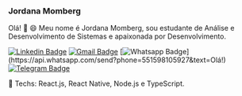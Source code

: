 ### Jordana Momberg

Olá! 👋 
😄 Meu nome é Jordana Momberg, sou estudante de Análise e Desenvolvimento de Sistemas e apaixonada por Desenvolvimento. 

[![Linkedin Badge](https://img.shields.io/badge/-LinkedIn-0077B5?style=flat-square&logo=Linkedin&logoColor=white&link=https://www.linkedin.com/in/jordana-momberg-22a077165/)](https://www.linkedin.com/in/jordana-momberg-22a077165/)
[![Gmail Badge](https://img.shields.io/badge/-Gmail-D14836?style=flat-square&logo=Gmail&logoColor=white&link=mailto:jordanamomberg@gmail.com)](mailto:jordanamomberg@gmail.com)
[![Whatsapp Badge](https://img.shields.io/badge/-Whatsapp-4CA143?style=flat-square&labelColor=4CA143&logo=whatsapp&logoColor=white&link=https://api.whatsapp.com/send?phone=5515981805927&text=Olá!)](https://api.whatsapp.com/send?phone=551598105927&text=Olá!)
[![Telegram Badge](https://img.shields.io/badge/-Telegram-1ca0f1?style=flat-square&labelColor=1ca0f1&logo=telegram&logoColor=white&link=https://t.me/jordanamomberg)](https://t.me/jordanamomberg)

💙 Techs: React.js, React Native, Node.js e TypeScript.

